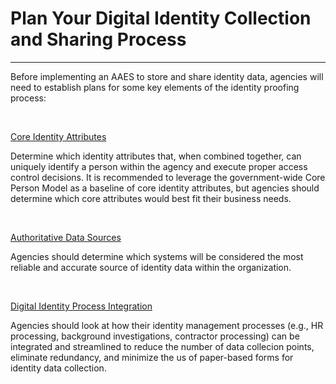 # Plan Your Digital Identity Collection and Sharing Process
--------------------------------------------

Before implementing an AAES to store and share identity data, agencies will need to establish plans for some key elements of the identity proofing process: 

<br>

[Core Identity Attributes](../id-attributes)  

Determine which identity attributes that, when combined together, can uniquely identify a person within the agency and execute proper access control decisions. It is recommended to leverage the government-wide Core Person Model as a baseline of core identity attributes, but agencies should determine which core attributes would best fit their business needs.

<br>

[Authoritative Data Sources](../auth-sources) 

Agencies should determine which systems will be considered the most reliable and accurate source of identity data within the organization.

<br>

[Digital Identity Process Integration](../id-integration) 

Agencies should look at how their identity management processes (e.g., HR processing, background investigations, contractor processing) can be integrated and streamlined to reduce the number of data collecion points, eliminate redundancy, and minimize the us of paper-based forms for identity data collection.
